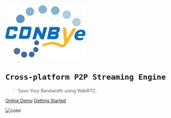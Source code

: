 <img width="250" src="pics/cdnbye.png" alt="cdnbye logo">

# `Cross-platform P2P Streaming Engine`

> Save Your Bandwidth using WebRTC. 

[Online Demo](https://demo.cdnbye.com/)
[Getting Started](/en/README.md)

<!-- 背景色 -->

![color](#00C5CD)

